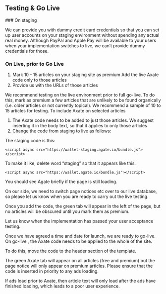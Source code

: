 ## Testing & Go Live

### On staging

We can provide you with dummy credit card credentials so that you can set up user accounts on your staging environment without spending any actual real money. Although PayPal and Apple Pay will be available to your users when your implementation switches to live, we can’t provide dummy credentials for those.

### On Live, prior to Go Live

  1. Mark 10 - 15 articles on your staging site as premium Add the live Axate code only to those articles
  2. Provide us with the URLs of those articles

We recommend testing on the live environment prior to full go-live. To do this, mark as premium a few articles that are unlikely to be found organically (i.e. older articles or not currently topical). We recommend a sample of 10 to 15 articles for testing.
To include Axate on selected articles

  1. The Axate code needs to be added to just those articles. We suggest inserting it in the body text, so that it applies to only those articles
  2. Change the code from staging to live as follows:

The staging code is this:

``` <script async src="https://wallet-staging.agate.io/bundle.js"></script> ```

To make it like, delete word “staging” so that it appears like this:

``` <script async src="https://wallet.agate.io/bundle.js"></script> ```

You should see Agate briefly if the page is still loading.

On our side, we need to switch page notices etc over to our live database, so please let us know when you are ready to carry out the live testing.

Once you add the code, the green tab will appear in the left of the page, but no articles will be obscured until you mark them as premium.

Let us know when the implementation has passed your user acceptance testing.

Once we have agreed a time and date for launch, we are ready to go-live. On go-live , the Axate code needs to be applied to the whole of the site. 

To do this, move the code to the header section of the template. 

The green Axate tab will appear on all articles (free and premium) but the page notice will only appear on premium articles.
Please ensure that the code is inserted in priority to any ads loading.

If ads load prior to Axate, then article text will only load after the ads have finished loading, which leads to a poor user experience.
